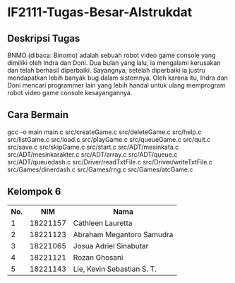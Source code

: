 # IF2111-Tugas-Besar-Alstrukdat

<!DOCTYPE html>
<html>
<head>
</head>
  
<body>
<h2>Deskripsi Tugas</h2>
  
<p>BNMO (dibaca: Binomo) adalah sebuah robot video game console yang dimiliki oleh Indra dan Doni. Dua bulan yang lalu, ia mengalami kerusakan dan telah berhasil diperbaiki. Sayangnya, setelah diperbaiki ia justru mendapatkan lebih banyak bug dalam sistemnya. Oleh karena itu, Indra dan Doni mencari programmer lain yang lebih handal untuk ulang memprogram robot video game console kesayangannya.
  
<h2>Cara Bermain</h2>
  
<p>gcc -o main main.c src/createGame.c src/deleteGame.c src/help.c src/listGame.c src/load.c src/playGame.c src/queueGame.c src/quit.c src/save.c src/skipGame.c src/start.c src/ADT/mesinkata.c src/ADT/mesinkarakter.c src/ADT/array.c src/ADT/queue.c src/ADT/queuedash.c src/Driver/readTxtFile.c src/Driver/writeTxtFile.c src/Games/dinerdash.c src/Games/rng.c src/Games/atcGame.c</p>
 
<h2>Kelompok 6</h2>

<table>
  <tr>
    <th>No.</th>
    <th>NIM</th>
    <th>Nama</th>
  </tr>
  <tr>
    <td>1</td>
    <td>18221157</td>
    <td>Cathleen Lauretta</td>
  </tr>
  <tr>
    <td>2</td>
    <td>18221123</td>
    <td>Abraham Megantoro Samudra</td>
  </tr>
  <tr>
    <td>3</td>
    <td>18221065</td>
    <td>Josua Adriel Sinabutar</td>
  </tr>
  <tr>
    <td>4</td>
    <td>18221121</td>
    <td>Rozan Ghosani</td>
  </tr>
  <tr>
    <td>5</td>
    <td>18221143</td>
    <td>Lie, Kevin Sebastian S. T.</td>
  </tr>
</table>

</body>
</html>
